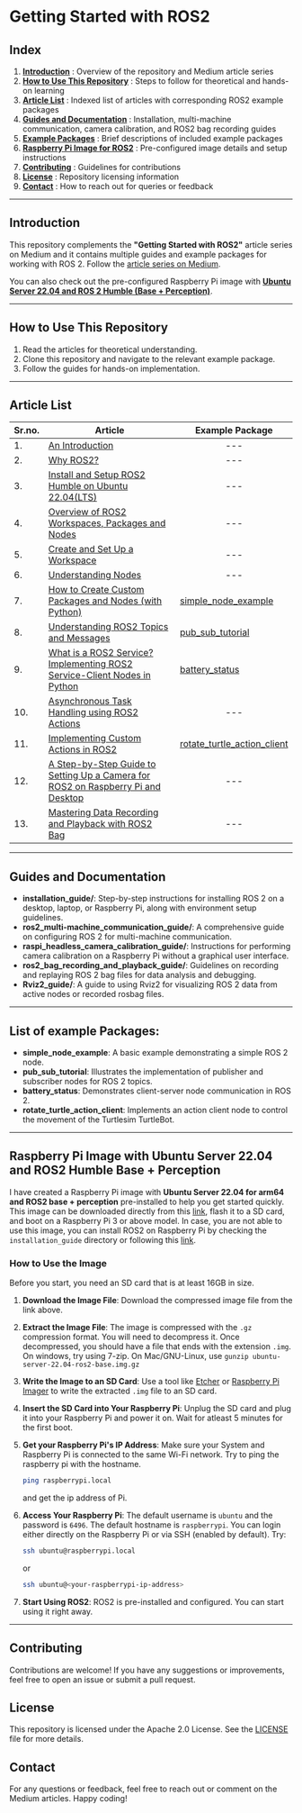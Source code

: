 # Getting Started with ROS2

## Index

1. **[Introduction](#introduction)** : Overview of the repository and Medium article series  
2. **[How to Use This Repository](#how-to-use-this-repository)** : Steps to follow for theoretical and hands-on learning  
3. **[Article List](#article-list)** : Indexed list of articles with corresponding ROS2 example packages  
4. **[Guides and Documentation](#guides-and-documentation)** : Installation, multi-machine communication, camera calibration, and ROS2 bag recording guides  
5. **[Example Packages](#list-of-example-packages)** : Brief descriptions of included example packages  
6. **[Raspberry Pi Image for ROS2](#raspberry-pi-image-with-ubuntu-server-2204-and-ros2-humble-base--perception)** : Pre-configured image details and setup instructions  
7. **[Contributing](#contributing)** : Guidelines for contributions  
8. **[License](#license)** : Repository licensing information  
9. **[Contact](#contact)** : How to reach out for queries or feedback

---

## Introduction
This repository complements the **"Getting Started with ROS2"** article series on Medium and it contains multiple guides and example packages for working with ROS 2. Follow the [article series on Medium](https://medium.com/@sagarcadet/list/getting-started-with-ros2-adb24ab6d8dd).

You can also check out the pre-configured Raspberry Pi image with **[Ubuntu Server 22.04 and ROS 2 Humble (Base + Perception)](#raspberry-pi-image-with-ubuntu-server-2204-and-ros2-humble-base--perception)**.

---

## How to Use This Repository

1. Read the articles for theoretical understanding.
2. Clone this repository and navigate to the relevant example package.
3. Follow the guides for hands-on implementation.

---

## Article List
|**Sr.no.** | **Article** | **Example Package** |
|---------|---------|----------------|
| 1. | [An Introduction](https://medium.com/spinor/getting-started-with-ros2-an-introduction-a36e21ff5feb) | <center>---</center> |
| 2. | [Why ROS2?](https://medium.com/spinor/getting-started-with-ros2-why-ros2-f4980d63e9fc) | <center>---</center> |
| 3. | [Install and Setup ROS2 Humble on Ubuntu 22.04(LTS)](https://medium.com/spinor/getting-started-with-ros2-install-and-setup-ros2-humble-on-ubuntu-22-04-lts-ad718d4a3ac2) | <center>---</center> |
| 4. | [Overview of ROS2 Workspaces, Packages and Nodes](https://medium.com/spinor/getting-started-with-ros2-overview-of-ros2-workspaces-packages-and-nodes-dac0042d7d48) | <center>---</center> |
| 5. | [Create and Set Up a Workspace](https://medium.com/spinor/getting-started-with-ros2-create-and-set-up-a-workspace-f60a6c52328c) | <center>---</center> |
| 6. | [Understanding Nodes](https://medium.com/spinor/getting-started-with-ros2-understanding-nodes-075e9cde2863) | <center>---</center> |
| 7. | [How to Create Custom Packages and Nodes (with Python)](https://medium.com/spinor/getting-started-with-ros2-how-to-create-custom-packages-and-nodes-with-python-6b152c7b4e76) | [simple_node_example](workspace/ros2_ws/src/simple_node_example/) |
| 8. | [Understanding ROS2 Topics and Messages](https://medium.com/spinor/getting-started-with-ros2-understanding-ros2-topics-and-messages-78fe9aa4c9db) | [pub_sub_tutorial](workspace/ros2_ws/src/pub_sub_tutorial/) |
| 9. | [What is a ROS2 Service? Implementing ROS2 Service-Client Nodes in Python](https://medium.com/spinor/getting-started-with-ros2-what-is-a-ros2-service-implementing-ros2-service-client-nodes-in-python-e59456a1bd92) | [battery_status](workspace/ros2_ws/src/battery_status/) |
| 10. | [Asynchronous Task Handling using ROS2 Actions](https://medium.com/spinor/getting-started-with-ros2-asynchronous-task-handling-using-ros2-actions-0edef14e6be4) | <center>---</center> |
| 11. | [Implementing Custom Actions in ROS2](https://medium.com/spinor/getting-started-with-ros2-implementing-custom-actions-in-ros2-438ac1fb929f) | [rotate_turtle_action_client](workspace/ros2_ws/src/rotate_turtle_action_client/) |
| 12. | [A Step-by-Step Guide to Setting Up a Camera for ROS2 on Raspberry Pi and Desktop](https://medium.com/spinor/getting-started-with-ros2-a-step-by-step-guide-to-setting-up-a-camera-for-ros2-on-raspberry-pi-and-6b8fe8cbb9df) | <center>---</center> |
| 13. | [Mastering Data Recording and Playback with ROS2 Bag](https://medium.com/spinor/getting-started-with-ros2-mastering-data-recording-and-playback-with-ros2-bag-68cdc1de6725) | <center>---</center> |

---

## Guides and Documentation

- **installation_guide/**: Step-by-step instructions for installing ROS 2 on a desktop, laptop, or Raspberry Pi, along with environment setup guidelines.
- **ros2_multi-machine_communication_guide/**: A comprehensive guide on configuring ROS 2 for multi-machine communication.
- **raspi_headless_camera_calibration_guide/**: Instructions for performing camera calibration on a Raspberry Pi without a graphical user interface.
- **ros2_bag_recording_and_playback_guide/**: Guidelines on recording and replaying ROS 2 bag files for data analysis and debugging.
- **Rviz2_guide/**: A guide to using Rviz2 for visualizing ROS 2 data from active nodes or recorded rosbag files.

---

## List of example Packages:

- **simple_node_example**: A basic example demonstrating a simple ROS 2 node.
- **pub_sub_tutorial**: Illustrates the implementation of publisher and subscriber nodes for ROS 2 topics.
- **battery_status**: Demonstrates client-server node communication in ROS 2.
- **rotate_turtle_action_client**: Implements an action client node to control the movement of the Turtlesim TurtleBot.

---

## Raspberry Pi Image with Ubuntu Server 22.04 and ROS2 Humble Base + Perception

I have created a Raspberry Pi image with **Ubuntu Server 22.04 for arm64 and ROS2 base + perception** pre-installed to help you get started quickly. This image can be downloaded directly from this [link](https://drive.google.com/file/d/1yvv7u4Z7PgbNEOfC1JUykrVPpexAQosP/view?usp=sharing), flash it to a SD card, and boot on a Raspberry Pi 3 or above model. In case, you are not able to use this image, you can install ROS2 on Raspberry Pi by checking the `installation_guide` directory or following this [link](https://github.com/sagar16812/Getting-Started-with-ROS2-A-Tutorial-Series/tree/main/installation_guide).

### How to Use the Image
Before you start, you need an SD card that is at least 16GB in size.

1. **Download the Image File**:
   Download the compressed image file from the link above.

2. **Extract the Image File**:
   The image is compressed with the `.gz` compression format. You will need to decompress it. Once decompressed, you should have a file that ends with the extension `.img`. On windows, try using 7-zip. On Mac/GNU-Linux, use `gunzip ubuntu-server-22.04-ros2-base.img.gz`

3. **Write the Image to an SD Card**:
   Use a tool like [Etcher](https://etcher.balena.io/) or [Raspberry Pi Imager](https://www.raspberrypi.com/software/) to write the extracted `.img` file to an SD card.

4. **Insert the SD Card into Your Raspberry Pi**:
   Unplug the SD card and plug it into your Raspberry Pi and power it on. Wait for atleast 5 minutes for the first boot.

5. **Get your Raspberry Pi's IP Address**:
    Make sure your System and Raspberry Pi is connected to the same Wi-Fi network. Try to ping the raspberry pi with the hostname. 
    ```bash
    ping raspberrypi.local
    ```
    and get the ip address of Pi.

6. **Access Your Raspberry Pi**:
   The default username is `ubuntu` and the password is `6496`. The default hostname is `raspberrypi`. You can login either directly on the Raspberry Pi or via SSH (enabled by default). Try:
   ```bash
   ssh ubuntu@raspberrypi.local
   ```
   or 
   ```bash
   ssh ubuntu@<your-raspberrypi-ip-address>
   ```

7. **Start Using ROS2**:
   ROS2 is pre-installed and configured. You can start using it right away.

---

## Contributing
Contributions are welcome! If you have any suggestions or improvements, feel free to open an issue or submit a pull request.

## License
This repository is licensed under the Apache 2.0 License. See the [LICENSE](https://github.com/sagar16812/Getting-Started-with-ROS2-A-Tutorial-Series/blob/main/LICENSE) file for more details.

## Contact
For any questions or feedback, feel free to reach out or comment on the Medium articles.
Happy coding!